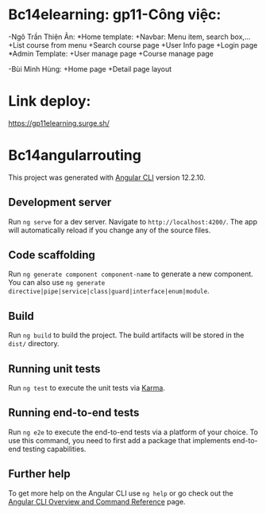 # Bc14elearning: gp11-Công việc:

-Ngô Trần Thiện Ân:
*Home template:
+Navbar: Menu item, search box,...
+List course from menu
+Search course page
+User Info page
+Login page
*Admin Template:
+User manage page
+Course manage page

-Bùi Minh Hùng:
+Home page
+Detail page layout

# Link deploy:

https://gp11elearning.surge.sh/

# Bc14angularrouting

This project was generated with [Angular CLI](https://github.com/angular/angular-cli) version 12.2.10.

## Development server

Run `ng serve` for a dev server. Navigate to `http://localhost:4200/`. The app will automatically reload if you change any of the source files.

## Code scaffolding

Run `ng generate component component-name` to generate a new component. You can also use `ng generate directive|pipe|service|class|guard|interface|enum|module`.

## Build

Run `ng build` to build the project. The build artifacts will be stored in the `dist/` directory.

## Running unit tests

Run `ng test` to execute the unit tests via [Karma](https://karma-runner.github.io).

## Running end-to-end tests

Run `ng e2e` to execute the end-to-end tests via a platform of your choice. To use this command, you need to first add a package that implements end-to-end testing capabilities.

## Further help

To get more help on the Angular CLI use `ng help` or go check out the [Angular CLI Overview and Command Reference](https://angular.io/cli) page.
